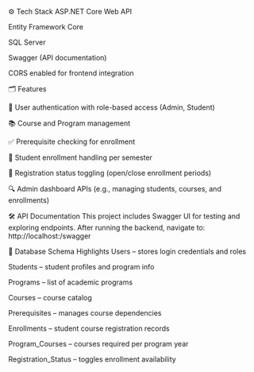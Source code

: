 ⚙️ Tech Stack ASP.NET Core Web API

Entity Framework Core

SQL Server

Swagger (API documentation)

CORS enabled for frontend integration

🗂️ Features

🔐 User authentication with role-based access (Admin, Student)

📚 Course and Program management

✅ Prerequisite checking for enrollment

📝 Student enrollment handling per semester

📖 Registration status toggling (open/close enrollment periods)

🔍 Admin dashboard APIs (e.g., managing students, courses, and enrollments)

🛠️ API Documentation This project includes Swagger UI for testing and exploring endpoints. After running the backend, navigate to: http://localhost:/swagger

🧩 Database Schema Highlights Users – stores login credentials and roles

Students – student profiles and program info

Programs – list of academic programs

Courses – course catalog

Prerequisites – manages course dependencies

Enrollments – student course registration records

Program_Courses – courses required per program year

Registration_Status – toggles enrollment availability
